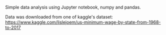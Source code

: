 Simple data analysis using Jupyter notebook, numpy and pandas.

Data was downloaded from one of kaggle's dataset:
https://www.kaggle.com/lislejoem/us-minimum-wage-by-state-from-1968-to-2017


